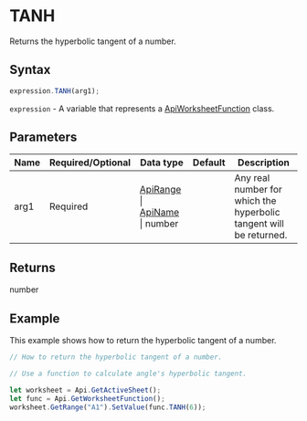 # TANH

Returns the hyperbolic tangent of a number.

## Syntax

```javascript
expression.TANH(arg1);
```

`expression` - A variable that represents a [ApiWorksheetFunction](../ApiWorksheetFunction.md) class.

## Parameters

| **Name** | **Required/Optional** | **Data type** | **Default** | **Description** |
| ------------- | ------------- | ------------- | ------------- | ------------- |
| arg1 | Required | [ApiRange](../../ApiRange/ApiRange.md) \| [ApiName](../../ApiName/ApiName.md) \| number |  | Any real number for which the hyperbolic tangent will be returned. |

## Returns

number

## Example

This example shows how to return the hyperbolic tangent of a number.

```javascript editor-xlsx
// How to return the hyperbolic tangent of a number.

// Use a function to calculate angle's hyperbolic tangent.

let worksheet = Api.GetActiveSheet();
let func = Api.GetWorksheetFunction();
worksheet.GetRange("A1").SetValue(func.TANH(6));
```
